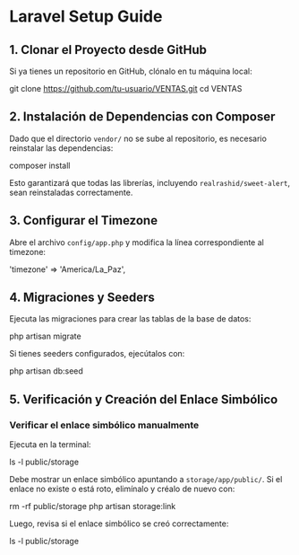 # Laravel Setup Guide

## 1. Clonar el Proyecto desde GitHub

Si ya tienes un repositorio en GitHub, clónalo en tu máquina local:

git clone https://github.com/tu-usuario/VENTAS.git
cd VENTAS

## 2. Instalación de Dependencias con Composer

Dado que el directorio `vendor/` no se sube al repositorio, es necesario reinstalar las dependencias:

composer install

Esto garantizará que todas las librerías, incluyendo `realrashid/sweet-alert`, sean reinstaladas correctamente.

## 3. Configurar el Timezone

Abre el archivo `config/app.php` y modifica la línea correspondiente al timezone:

'timezone' => 'America/La_Paz',

## 4. Migraciones y Seeders

Ejecuta las migraciones para crear las tablas de la base de datos:

php artisan migrate

Si tienes seeders configurados, ejecútalos con:

php artisan db:seed

## 5. Verificación y Creación del Enlace Simbólico

### Verificar el enlace simbólico manualmente

Ejecuta en la terminal:

ls -l public/storage

Debe mostrar un enlace simbólico apuntando a `storage/app/public/`. Si el enlace no existe o está roto, elimínalo y créalo de nuevo con:

rm -rf public/storage
php artisan storage:link

Luego, revisa si el enlace simbólico se creó correctamente:

ls -l public/storage
